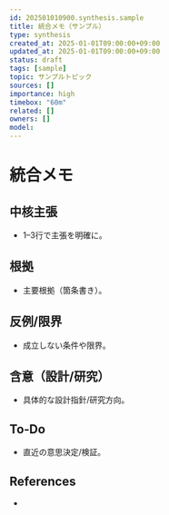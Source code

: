 ```yaml
---
id: 202501010900.synthesis.sample
title: 統合メモ（サンプル）
type: synthesis
created_at: 2025-01-01T09:00:00+09:00
updated_at: 2025-01-01T09:00:00+09:00
status: draft
tags: [sample]
topic: サンプルトピック
sources: []
importance: high
timebox: "60m"
related: []
owners: []
model: 
---
```


# 統合メモ

## 中核主張
- 1–3行で主張を明確に。

## 根拠
- 主要根拠（箇条書き）。

## 反例/限界
- 成立しない条件や限界。

## 含意（設計/研究）
- 具体的な設計指針/研究方向。

## To‑Do
- 直近の意思決定/検証。

## References
- 

